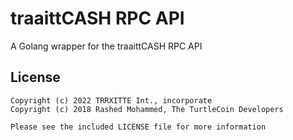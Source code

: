 # traaittCASH RPC API

A Golang wrapper for the traaittCASH RPC API


## License

```
Copyright (c) 2022 TRRXITTE Int., incorporate
Copyright (c) 2018 Rashed Mohammed, The TurtleCoin Developers

Please see the included LICENSE file for more information
```